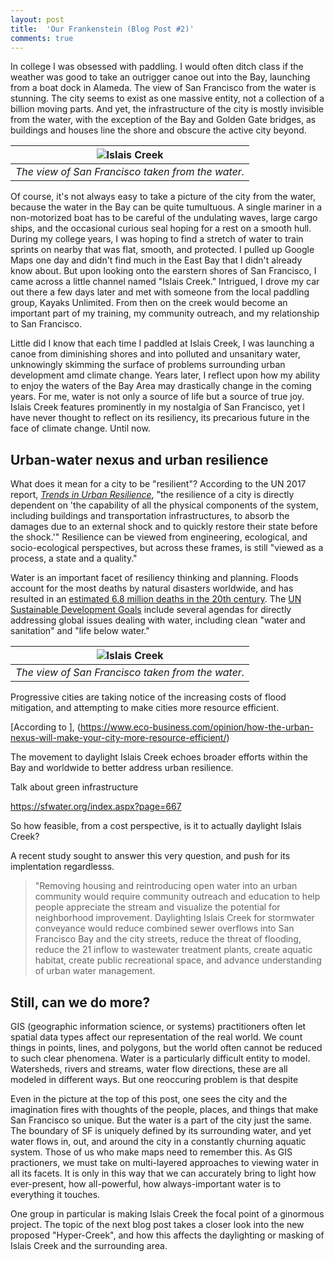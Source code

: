 ```yaml
---
layout: post
title:  'Our Frankenstein (Blog Post #2)'
comments: true
---
```


In college I was obsessed with paddling. I would often ditch class if the weather was good to take an outrigger canoe out into the Bay, launching from a boat dock in Alameda. The view of San Francisco from the water is stunning. The city seems to exist as one massive entity, not a collection of a billion moving parts. And yet, the infrastructure of the city is mostly invisible from the water, with the exception of the Bay and Golden Gate bridges, as buildings and houses line the shore and obscure the active city beyond.

| ![Islais Creek](https://raw.githubusercontent.com/sburtner/critical_infrastructure/master/images/view_of_SF1_edited.png) | 
|:--:| 
| *The view of San Francisco taken from the water.* |

Of course, it's not always easy to take a picture of the city from the water, because the water in the Bay can be quite tumultuous. A single mariner in a non-motorized boat has to be careful of the undulating waves, large cargo ships, and the occasional curious seal hoping for a rest on a smooth hull. During my college years, I was hoping to find a stretch of water to train sprints on nearby that was flat, smooth, and protected. I pulled up Google Maps one day and didn't find much in the East Bay that I didn't already know about. But upon looking onto the earstern shores of San Francisco, I came across a little channel named "Islais Creek." Intrigued, I drove my car out there a few days later and met with someone from the local paddling group, Kayaks Unlimited. From then on the creek would become an important part of my training, my community outreach, and my relationship to San Francisco.

Little did I know that each time I paddled at Islais Creek, I was launching a canoe from diminishing shores and into polluted and unsanitary water, unknowingly skimming the surface of problems surrounding urban development amd climate change. Years later, I reflect upon how my ability to enjoy the waters of the Bay Area may drastically change in the coming years. For me, water is not only a source of life but a source of true joy. Islais Creek features prominently in my nostalgia of San Francisco, yet I have never thought to reflect on its resiliency, its precarious future in the face of climate change. Until now.


## Urban-water nexus and urban resilience

What does it mean for a city to be "resilient"? According to the UN 2017 report, [*Trends in Urban Resilience*](https://unhabitat.org/books/trends-in-urban-resilience-2017/), "the resilience of a city is directly dependent on 'the capability of all the physical components of the system, including buildings and transportation infrastructures, to absorb the damages due to an external shock and to quickly restore their state before the shock.'" Resilience can be viewed from engineering, ecological, and socio-ecological perspectives, but across these frames, is still "viewed as a process, a state and a quality."

Water is an important facet of resiliency thinking and planning. Floods account for the most deaths by natural disasters worldwide, and has resulted in an [estimated 6.8 million deaths in the 20th century](http://currents.plos.org/disasters/index.html%3Fp=6695.html). The [UN Sustainable Development Goals](https://sustainabledevelopment.un.org/?menu=1300) include several agendas for directly addressing global issues dealing with water, including clean "water and sanitation" and "life below water."

| ![Islais Creek](https://raw.githubusercontent.com/sburtner/critical_infrastructure/master/images/view_of_SF1_edited.png) | 
|:--:| 
| *The view of San Francisco taken from the water.* |

Progressive cities are taking notice of the increasing costs of flood mitigation, and attempting to make cities more resource efficient.


[According to ], (https://www.eco-business.com/opinion/how-the-urban-nexus-will-make-your-city-more-resource-efficient/)

The movement to daylight Islais Creek echoes broader efforts within the Bay and worldwide to better address urban resilience. 


Talk about green infrastructure

https://sfwater.org/index.aspx?page=667

So how feasible, from a cost perspective, is it to actually daylight Islais Creek?

A recent study sought to answer this very question, and push for its implentation regardlesss.
> "Removing housing and reintroducing open water into an urban community would require community outreach and education to help people appreciate the stream and visualize the potential for neighborhood improvement. Daylighting Islais Creek for stormwater conveyance would reduce combined sewer overflows into San Francisco Bay and the city streets, reduce the threat of flooding, reduce the 21 inflow to wastewater treatment plants, create aquatic habitat, create public recreational space, and advance understanding of urban water management.


## Still, can we do more?

GIS (geographic information science, or systems) practitioners often let spatial data types affect our representation of the real world. We count things in points, lines, and polygons, but the world often cannot be reduced to such clear phenomena. Water is a particularly difficult entity to model. Watersheds, rivers and streams, water flow directions, these are all modeled in different ways. But one reoccuring problem is that despite 

Even in the picture at the top of this post, one sees the city and the imagination fires with thoughts of the people, places, and things that make San Francisco so unique. But the water is a part of the city just the same. The boundary of SF is uniquely defined by its surrounding water, and yet water flows in, out, and around the city in a constantly churning aquatic system. Those of us who make maps need to remember this. As GIS practioners, we must take on multi-layered approaches to viewing water in all its facets. It is only in this way that we can accurately bring to light how ever-present, how all-powerful, how always-important water is to everything it touches.

One group in particular is making Islais Creek the focal point of a ginormous project. The topic of the next blog post takes a closer look into the new proposed "Hyper-Creek", and how this affects the daylighting or masking of Islais Creek and the surrounding area.







